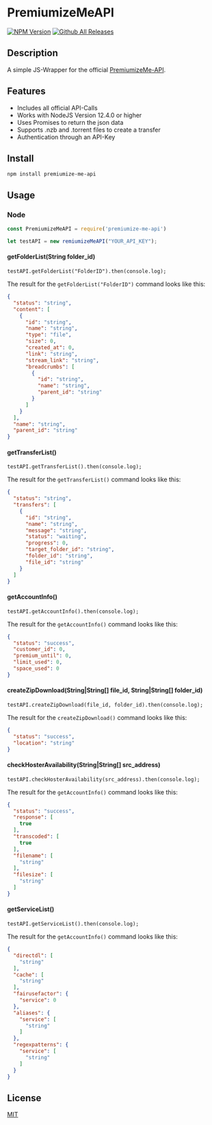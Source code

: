 # PremiumizeMeAPI

[![NPM Version](https://badge.fury.io/js/premiumize-me-api.svg)](//npmjs.com/package/premiumize-me-api)
[![Github All Releases](https://img.shields.io/github/downloads/CooliMC/PremiumizeMeAPI/total.svg)]()

## Description

A simple JS-Wrapper for the official [PremiumizeMe-API](https://app.swaggerhub.com/apis-docs/premiumize.me/api/1.4).

## Features

- Includes all official API-Calls
- Works with NodeJS Version 12.4.0 or higher
- Uses Promises to return the json data
- Supports .nzb and .torrent files to create a transfer
- Authentication through an API-Key

## Install

```
npm install premiumize-me-api
```

## Usage

### Node

```js
const PremiumizeMeAPI = require('premiumize-me-api')

let testAPI = new remiumizeMeAPI("YOUR_API_KEY");
````


#### getFolderList(String folder_id)

```
testAPI.getFolderList("FolderID").then(console.log);
```

The result for the ``` getFolderList("FolderID") ``` command looks like this:

```json
{
  "status": "string",
  "content": [
    {
      "id": "string",
      "name": "string",
      "type": "file",
      "size": 0,
      "created_at": 0,
      "link": "string",
      "stream_link": "string",
      "breadcrumbs": [
        {
          "id": "string",
          "name": "string",
          "parent_id": "string"
        }
      ]
    }
  ],
  "name": "string",
  "parent_id": "string"
}
```


#### getTransferList()

```
testAPI.getTransferList().then(console.log);
```

The result for the ``` getTransferList() ``` command looks like this:

```json
{
  "status": "string",
  "transfers": [
    {
      "id": "string",
      "name": "string",
      "message": "string",
      "status": "waiting",
      "progress": 0,
      "target_folder_id": "string",
      "folder_id": "string",
      "file_id": "string"
    }
  ]
}
```


#### getAccountInfo()

```
testAPI.getAccountInfo().then(console.log);
```

The result for the ``` getAccountInfo() ``` command looks like this:

```json
{
  "status": "success",
  "customer_id": 0,
  "premium_until": 0,
  "limit_used": 0,
  "space_used": 0
}
```


#### createZipDownload(String|String[] file_id, String|String[] folder_id)

```
testAPI.createZipDownload(file_id, folder_id).then(console.log);
```

The result for the ``` createZipDownload() ``` command looks like this:

```json
{
  "status": "success",
  "location": "string"
}
```


#### checkHosterAvailability(String|String[] src_address)

```
testAPI.checkHosterAvailability(src_address).then(console.log);
```

The result for the ``` getAccountInfo() ``` command looks like this:

```json
{
  "status": "success",
  "response": [
    true
  ],
  "transcoded": [
    true
  ],
  "filename": [
    "string"
  ],
  "filesize": [
    "string"
  ]
}
```


#### getServiceList()

```
testAPI.getServiceList().then(console.log);
```

The result for the ``` getAccountInfo() ``` command looks like this:

```json
{
  "directdl": [
    "string"
  ],
  "cache": [
    "string"
  ],
  "fairusefactor": {
    "service": 0
  },
  "aliases": {
    "service": [
      "string"
    ]
  },
  "regexpatterns": {
    "service": [
      "string"
    ]
  }
}
```


## License

[MIT](LICENSE.md)
